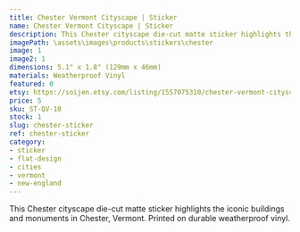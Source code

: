 ```yaml
---
title: Chester Vermont Cityscape | Sticker
name: Chester Vermont Cityscape | Sticker
description: This Chester cityscape die-cut matte sticker highlights the iconic buildings and monuments in Chester, Vermont. Printed on durable weatherproof vinyl.
imagePath: \assets\images\products\stickers\chester
image: 1
image2: 1
dimensions: 5.1" x 1.8" (129mm x 46mm)
materials: Weatherproof Vinyl
featured: 0
etsy: https://soijen.etsy.com/listing/1557075310/chester-vermont-cityscape-sticker?utm_source=Copy&utm_medium=ListingManager&utm_campaign=Share&utm_term=so.lmsm&share_time=1695301783270
price: 5
sku: ST-QV-10
stock: 1
slug: chester-sticker
ref: chester-sticker
category:
- sticker
- flat-design
- cities
- vermont
- new-england
---
```

This Chester cityscape die-cut matte sticker highlights the iconic buildings and monuments in Chester, Vermont. Printed on durable weatherproof vinyl.